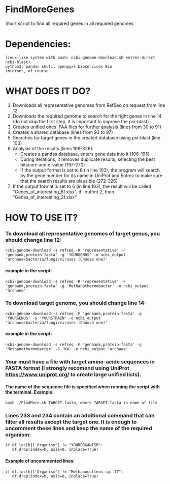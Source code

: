 # FindMoreGenes
Short script to find all required genes in all required genomes

# Dependencies:
	linux-like system with bash: ncbi-genome-download.sh entrez-direct ncbi-blast+
	python3: pandas shutil openpyxl bioservices Bio
	internet, of course

# WHAT DOES IT DO?
1. Downloads all representative genomes from RefSeq on request from line 12
2. Downloads the required genome to search for the right genes in line 14 (do not skip the first step, it is important to improve the psi-blast)
3. Creates unified ones .FAA files for further analysis (lines from 30 to 91)
4. Creates a shared database (lines from 93 to 97)
5. Searches for target genes in the created database using psi-blast (line 103)
6. Analysis of the results (lines 106-326):
   - Creates a pandas database, enters gene data into it (106-195)
   -  During iterations, it removes duplicate results, selecting the best bitscore and e-value (197-270)
   -  If the output format is set to 6 (in line 103), the program will search by the gene number for its name in UniProt and Entrez to make sure that the search results are plausible (272-326)
7. If the output format is set to 6 (in line 103), the result will be called "Genes_of_interesting_6f.xlsx", if -outfmt 2, then "Genes_of_interesting_2f.xlsx"
 
# HOW TO USE IT?
### To download all representative genomes of target genus, you should change line 12:
	ncbi-genome-download -s refseq -R 'representative' -F 'genbank,protein-fasta' -g 'YOURGENUS' -o ncbi_output 'archaea/bacteria/fungi/viruses (Choose one)' 
#### example in the script: 
	ncbi-genome-download -s refseq -R 'representative' -F 'genbank,protein-fasta' -g 'Methanothermobacter' -o ncbi_output 'archaea'
### To download target genome, you should change line 14:
	ncbi-genome-download -s refseq -F 'genbank,protein-fasta' -g 'YOURGENUS' -S 'YOURSTRAIN' -o ncbi_output 'archaea/bacteria/fungi/viruses (Choose one)' 
#### example in the script:
	ncbi-genome-download -s refseq -F 'genbank,protein-fasta' -g 'Methanothermobacter' -S 'K4' -o ncbi_output 'archaea'
### Your must have a file with target amino-acide sequences in FASTA format (I strongly recomend using UniProt https://www.uniprot.org/ to create large unified lists).

#### The name of the sequence file is specified when running the script with the terminal. Example:
	bash ./FindMore.sh TARGET.fasta, where TARGET.fasta is name of file
### Lines 233 and 234 contain an additional command that can filter all results except the target one. It is enough to uncomment these lines and keep the name of the required organism:
	if df.loc[h]['Organism'] != "YOURORGANISM":
	   df.drop(index=h, axis=0, inplace=True)

#### Example of uncommented lines:
	if df.loc[h]['Organism'] != "Methanoculleus sp. 7T":
	   df.drop(index=h, axis=0, inplace=True)

